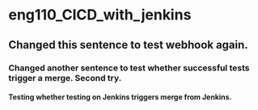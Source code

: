 # eng110_CICD_with_jenkins

## Changed this sentence to test webhook again.

### Changed another sentence to test whether successful tests trigger a merge. Second try.

#### Testing whether testing on Jenkins triggers merge from Jenkins.